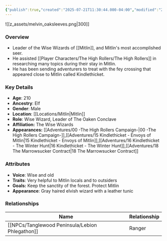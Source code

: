 ```yaml
---
{"publish":true,"created":"2025-07-21T11:30:44.000-04:00","modified":"2025-10-03T09:44:20.266-04:00","published":"2025-10-03T09:44:20.266-04:00","cssclasses":"","Age":"210","Ancestry":"Elf","Gender":"Male","Location":["[[Locations/Mitlin]]"],"Role":["Wise Wizard, Leader of The Oaken Conclave"],"Affiliation":["The Wise Wizards"],"Appearances":["[[00 -The High Rollers Campaign-]]","[[15 Kindlethicket - Envoys of Mitlin]]","[[16 Kindlethicket - The Winter Hunt]]","[[18 The Marrowsucker Contract]]"]}
---
```



![[z_assets/melvin_oaksleeves.png|300]]

### Overview
- Leader of the Wise Wizards of [[Mitlin]], and Mitlin's most accomplished seer.
- He assisted [[Player Characters/The High Rollers/The High Rollers]] in researching many topics during their stay in Mitlin.
- He has been sending adventurers to treat with the fey crossing that appeared close to Mitlin called Kindlethicket.

### Key Details
- **Age**: 210
- **Ancestry**: Elf
- **Gender**: Male
- **Location**: [[Locations/Mitlin\|Mitlin]]
- **Role**: Wise Wizard, Leader of The Oaken Conclave
- **Affiliation:** The Wise Wizards
- **Appearances:** [[Adventures/00 -The High Rollers Campaign-\|00 -The High Rollers Campaign-]],[[Adventures/15 Kindlethicket - Envoys of Mitlin\|15 Kindlethicket - Envoys of Mitlin]],[[Adventures/16 Kindlethicket - The Winter Hunt\|16 Kindlethicket - The Winter Hunt]],[[Adventures/18 The Marrowsucker Contract\|18 The Marrowsucker Contract]]

### Attributes
- **Voice**: Wise and old
- **Traits**: Very helpful to Mitlin locals and to outsiders
- **Goals:** Keep the sanctity of the forest. Protect Mitlin
- **Appearance**: Gray haired elvish wizard with a leather tunic 

### Relationships

| Name                  | Relationship |
| --------------------- | ------------ |
| [[NPCs/Tanglewood Peninsula/Lebion Phlegathon]] | Ranger       |

